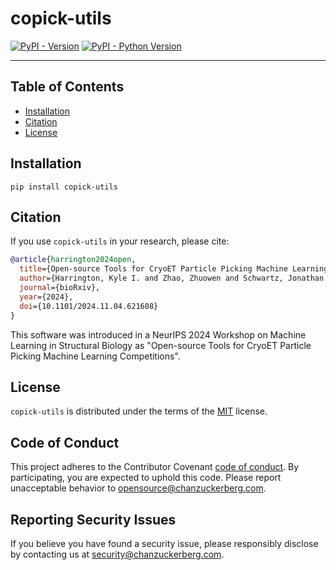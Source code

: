 # copick-utils

[![PyPI - Version](https://img.shields.io/pypi/v/copick-utils.svg)](https://pypi.org/project/copick-utils)
[![PyPI - Python Version](https://img.shields.io/pypi/pyversions/copick-utils.svg)](https://pypi.org/project/copick-utils)

-----

## Table of Contents

- [Installation](#installation)
- [Citation](#citation)
- [License](#license)

## Installation

```console
pip install copick-utils
```

## Citation

If you use `copick-utils` in your research, please cite:

```bibtex
@article{harrington2024open,
  title={Open-source Tools for CryoET Particle Picking Machine Learning Competitions},
  author={Harrington, Kyle I. and Zhao, Zhuowen and Schwartz, Jonathan and Kandel, Saugat and Ermel, Utz and Paraan, Mohammadreza and Potter, Clinton and Carragher, Bridget},
  journal={bioRxiv},
  year={2024},
  doi={10.1101/2024.11.04.621608}
}
```

This software was introduced in a NeurIPS 2024 Workshop on Machine Learning in Structural Biology as "Open-source Tools for CryoET Particle Picking Machine Learning Competitions".

## License

`copick-utils` is distributed under the terms of the [MIT](https://spdx.org/licenses/MIT.html) license.

## Code of Conduct

This project adheres to the Contributor Covenant [code of conduct](https://github.com/chanzuckerberg/.github/blob/main/CODE_OF_CONDUCT.md). By participating, you are expected to uphold this code. Please report unacceptable behavior to [opensource@chanzuckerberg.com](mailto:opensource@chanzuckerberg.com).

## Reporting Security Issues

If you believe you have found a security issue, please responsibly disclose by contacting us at [security@chanzuckerberg.com](mailto:security@chanzuckerberg.com).
